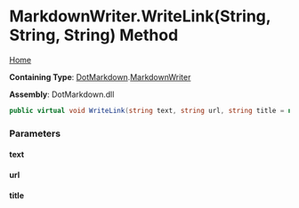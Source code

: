 <a name="_top"></a>

# MarkdownWriter\.WriteLink\(String, String, String\) Method

[Home](../../../README.md#_top)

**Containing Type**: [DotMarkdown](../../README.md#_top)\.[MarkdownWriter](../README.md#_top)

**Assembly**: DotMarkdown\.dll

```csharp
public virtual void WriteLink(string text, string url, string title = null)
```

### Parameters

#### text

#### url

#### title

